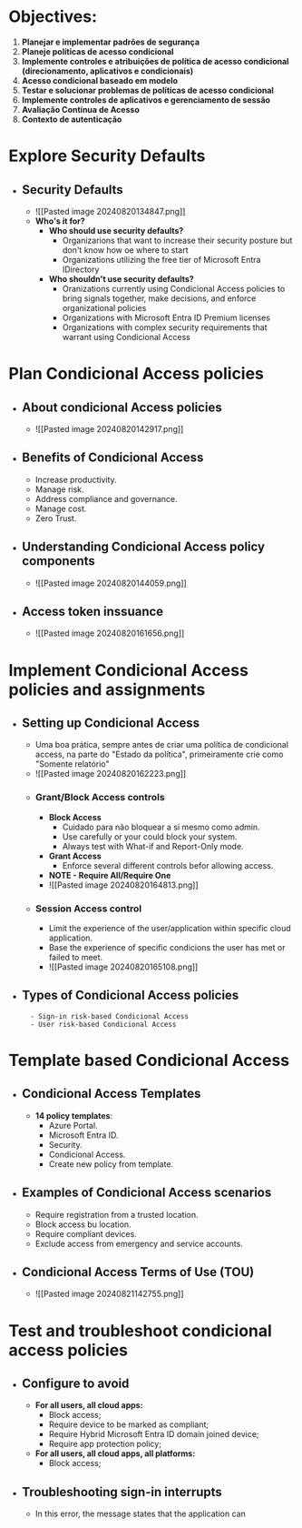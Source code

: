 # Objectives:
1. **Planejar e implementar padrões de segurança**
2. **Planeje políticas de acesso condicional**
3. **Implemente controles e atribuições de política de acesso condicional (direcionamento, aplicativos e condicionais)**
4. **Acesso condicional baseado em modelo**
5. **Testar e solucionar problemas de políticas de acesso condicional** 
6. **Implemente controles de aplicativos e gerenciamento de sessão**
7. **Avaliação Contínua de Acesso**
8. **Contexto de autenticação**
# Explore Security Defaults
- ## **Security Defaults**
	- ![[Pasted image 20240820134847.png]]
	- **Who's it for?**
		- **Who should use security defaults?**
			- Organizarions that want to increase their security posture but don't know how oe where to start
			- Organizations utilizing the free tier of Microsoft Entra IDirectory
		- **Who shouldn't use security defaults?**
			- Oranizations currently using Condicional Access policies to bring signals together, make decisions, and enforce organizational policies
			- Organizations with Microsoft Entra ID Premium licenses
			- Organizations with complex security requirements that warrant using Condicional Access
# Plan Condicional Access policies
- ## **About condicional Access policies**
	- ![[Pasted image 20240820142917.png]]
- ## **Benefits of Condicional Access**
	- Increase productivity.
	- Manage risk.
	- Address compliance and governance.
	- Manage cost.
	- Zero Trust.
- ## **Understanding Condicional Access policy components**
	- ![[Pasted image 20240820144059.png]]
- ## Access token inssuance
	- ![[Pasted image 20240820161656.png]]
# Implement Condicional Access policies and assignments
- ## **Setting up Condicional Access**
	- Uma boa prática, sempre antes de criar uma política de condicional access, na parte do "Estado da política", primeiramente crie como "Somente relatório"
	- ![[Pasted image 20240820162223.png]]
	- ### Grant/Block Access controls
		- **Block Access**
			- Cuidado para não bloquear a si mesmo como admin.
			- Use carefully or your could block your system.
			- Always test with What-if and Report-Only mode.
		- **Grant Access**
			- Enforce several different controls befor allowing access.
		- **NOTE - Require All/Require One**
		- ![[Pasted image 20240820164813.png]]
	- ### Session Access control
		- Limit the experience of the user/application within specific cloud application.
		- Base the experience of specific condicions the user has met or failed to meet.
		- ![[Pasted image 20240820165108.png]]
- ##  Types of Condicional Access policies
		- Sign-in risk-based Condicional Access
		- User risk-based Condicional Access

# Template based Condicional Access
- ## Condicional Access Templates
	- **14 policy templates**:
		- Azure Portal.
		- Microsoft Entra ID.
		- Security.
		- Condicional Access.
		- Create new policy from template.
- ## Examples of Condicional Access scenarios
	- Require registration from a trusted location.
	- Block access bu location.
	- Require compliant devices.
	- Exclude access from emergency and service accounts.
- ## Condicional Access Terms of Use (TOU)
	- ![[Pasted image 20240821142755.png]]
# Test and troubleshoot condicional access policies
- ## Configure to avoid
	- **For all users, all cloud apps:**
		- Block access;
		- Require device to be marked as compliant;
		- Require Hybrid Microsoft Entra ID domain joined device;
		- Require app protection policy;
	- **For all users, all cloud apps, all platforms:**
		- Block access;
- ## Troubleshooting sign-in interrupts
	- In this error, the message states that the application can 